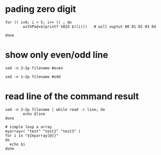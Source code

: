 # pading zero digit

```
for (( i=0; i < 5; i++ )) ; do
		withPad=$(printf %02d $((i)))   # will ouptut 00 01 02 03 04
    
done
```
# show only even/odd line
```
sed -n 2~2p filename #even

sed -n 1~2p filename #odd
```
#  read line of the command result
```
sed -n 2~2p filename | while read -r line; do
        echo $line
done

# simple loop a array
myarray=( "test" "test2" "test3" )
for i in "${myarray[@]}"
do
  echo $i
done
```
